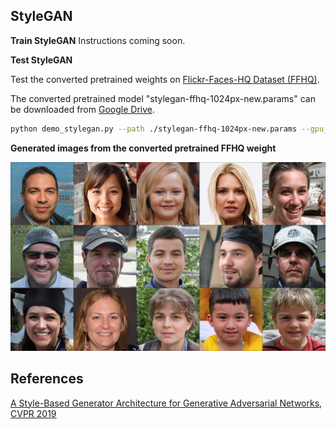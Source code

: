 ## StyleGAN

**Train StyleGAN**
Instructions coming soon.

**Test StyleGAN**

Test the converted pretrained weights on [Flickr-Faces-HQ Dataset (FFHQ)](https://github.com/NVlabs/ffhq-dataset).

The converted pretrained model "stylegan-ffhq-1024px-new.params" can be downloaded from [Google Drive](https://drive.google.com/file/d/1dYWAT9L3r2jmGe741AiSSAxg1su3ODvj/view?usp=sharing).

```bash
python demo_stylegan.py --path ./stylegan-ffhq-1024px-new.params --gpu_id -1
```

**Generated images from the converted pretrained FFHQ weight**

![images](sample.jpg "Generated images from the converted pretrained FFHQ weight")

## References
[A Style-Based Generator Architecture for Generative Adversarial Networks, CVPR 2019](https://arxiv.org/abs/1812.04948)